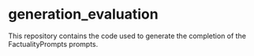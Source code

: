 # generation_evaluation
This repository contains the code used to generate the completion of the FactualityPrompts prompts.
